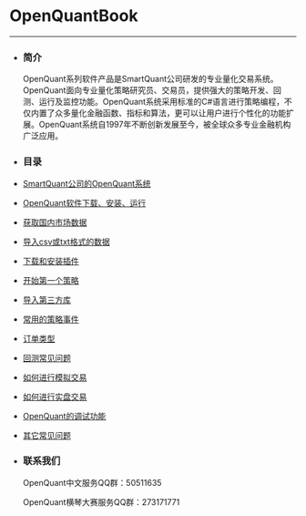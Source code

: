 # OpenQuantBook

---

* ### 简介

  OpenQuant系列软件产品是SmartQuant公司研发的专业量化交易系统。OpenQuant面向专业量化策略研究员、交易员，提供强大的策略开发、回测、运行及监控功能。OpenQuant系统采用标准的C\#语言进行策略编程，不仅内置了众多量化金融函数、指标和算法，更可以让用户进行个性化的功能扩展。OpenQuant系统自1997年不断创新发展至今，被全球众多专业金融机构广泛应用。

* ### 目录
* [SmartQuant公司的OpenQuant系统](whats_the_smartquant_or_openquant.md)

* [OpenQuant软件下载、安装、运行](installing.md)

* [获取国内市场数据](internal_market_data.md)

* [导入csv或txt格式的数据](internal_market_data_csv.md)

* [下载和安装插件](install_plugins.md)

* [开始第一个策略](first_strategy.md)

* [导入第三方库](import_third_lib.md)

* [常用的策略事件](common_strategy_event.md)

* [订单类型](order_type.md)

* [回测常见问题](back_test.md)

* [如何进行模拟交易](simulated_trading.md)

* [如何进行实盘交易](realtime_trading.md)

* [OpenQuant的调试功能](debug_function.md)

* [其它常见问题](common_question.md)

* ### 联系我们

  OpenQuant中文服务QQ群：50511635

  OpenQuant横琴大赛服务QQ群：273171771



